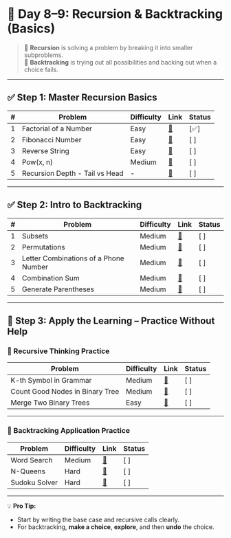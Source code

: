 
# 📘 Day 8–9: Recursion & Backtracking (Basics)

> 🧠 **Recursion** is solving a problem by breaking it into smaller subproblems.  
> 🧩 **Backtracking** is trying out all possibilities and backing out when a choice fails.

---

## ✅ Step 1: Master Recursion Basics

| # | Problem | Difficulty | Link | Status |
|--|---------|------------|------|--------|
| 1 | Factorial of a Number | Easy | [🔗](https://leetcode.com/problems/factorial-trailing-zeroes/) | [✅] |
| 2 | Fibonacci Number | Easy | [🔗](https://leetcode.com/problems/fibonacci-number/) | [ ] |
| 3 | Reverse String | Easy | [🔗](https://leetcode.com/problems/reverse-string/) | [ ] |
| 4 | Pow(x, n) | Medium | [🔗](https://leetcode.com/problems/powx-n/) | [ ] |
| 5 | Recursion Depth - Tail vs Head | - | [🔗](https://www.geeksforgeeks.org/introduction-to-recursion-data-structure-and-algorithm-tutorials/) | [ ] |

---

## ✅ Step 2: Intro to Backtracking

| # | Problem | Difficulty | Link | Status |
|--|---------|------------|------|--------|
| 1 | Subsets | Medium | [🔗](https://leetcode.com/problems/subsets/) | [ ] |
| 2 | Permutations | Medium | [🔗](https://leetcode.com/problems/permutations/) | [ ] |
| 3 | Letter Combinations of a Phone Number | Medium | [🔗](https://leetcode.com/problems/letter-combinations-of-a-phone-number/) | [ ] |
| 4 | Combination Sum | Medium | [🔗](https://leetcode.com/problems/combination-sum/) | [ ] |
| 5 | Generate Parentheses | Medium | [🔗](https://leetcode.com/problems/generate-parentheses/) | [ ] |

---

## 🧪 Step 3: Apply the Learning – Practice Without Help

### 🧠 Recursive Thinking Practice

| Problem | Difficulty | Link | Status |
|---------|------------|------|--------|
| K-th Symbol in Grammar | Medium | [🔗](https://leetcode.com/problems/k-th-symbol-in-grammar/) | [ ] |
| Count Good Nodes in Binary Tree | Medium | [🔗](https://leetcode.com/problems/count-good-nodes-in-binary-tree/) | [ ] |
| Merge Two Binary Trees | Easy | [🔗](https://leetcode.com/problems/merge-two-binary-trees/) | [ ] |

---

### 🔁 Backtracking Application Practice

| Problem | Difficulty | Link | Status |
|---------|------------|------|--------|
| Word Search | Medium | [🔗](https://leetcode.com/problems/word-search/) | [ ] |
| N-Queens | Hard | [🔗](https://leetcode.com/problems/n-queens/) | [ ] |
| Sudoku Solver | Hard | [🔗](https://leetcode.com/problems/sudoku-solver/) | [ ] |

---

💡 **Pro Tip:**  
- Start by writing the base case and recursive calls clearly.  
- For backtracking, **make a choice**, **explore**, and then **undo** the choice.
